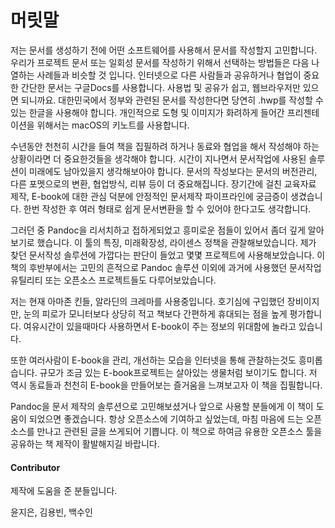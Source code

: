 
# 머릿말
저는 문서를 생성하기 전에 어떤 소프트웨어를 사용해서 문서를 작성할지 고민합니다.
우리가 프로젝트 문서 또는 일회성 문서를 작성하기 위해서 선택하는 방법들은 다음 나열하는 사례들과 비슷할 것 입니다.
인터넷으로 다른 사람들과 공유하거나 협업이 중요한 간단한 문서는 구글Docs를 사용합니다.
사용법 및 공유가 쉽고, 웹브라우저만 있으면 되니까요.
대한민국에서 정부와 관련된 문서를 작성한다면 당연히 .hwp를 작성할 수 있는 한글을 사용해야 합니다.
개인적으로 도형 및 이미지가 화려하게 들어간 프리젠테이션을 위해서는 macOS의 키노트를 사용합니다.

수년동안 천천히 시간을 들여 책을 집필하려 하거나
동료와 협업을 해서 작성해야 하는 상황이라면 더 중요한것들을 생각해야 합니다.
시간이 지나면서 문서작업에 사용된 솔루션이 미래에도 남아있을지 생각해보아야 합니다.
문서의 작성보다는 문서의 버전관리, 다른 포멧으로의 변환, 협업방식, 리뷰 등이 더 중요해집니다.
장기간에 걸친 교육자료 제작, E-book에 대한 관심 덕분에
안정적인 문서제작 파이프라인에 궁금증이 생겼습니다.
한번 작성한 후 여러 형태로 쉽게 문서변환을 할 수 있어야 한다고도 생각합니다.

그러던 중 Pandoc을 리서치하고 접하게되었고 흥미로운 점들이 있어서 좀더 깊게 알아보기로 했습니다.
이 툴의 특징, 미래확장성, 라이센스 정책을 관찰해보았습니다.
제가 찾던 문서작성 솔루션에 가깝다는 판단이 들었고 몇몇 프로젝트에 사용해보았습니다.
이 책의 후반부에서는 고민의 흔적으로 Pandoc 솔루션 이외에 과거에 사용했던
문서작업 유틸리티 또는 오픈소스 프로젝트들도 다루어보았습니다.

저는 현재 아마존 킨들, 알라딘의 크레마를 사용중입니다.
호기심에 구입했던 장비이지만, 눈의 피로가 모니터보다 상당히 적고
책보다 간편하게 휴대되는 점을 높게 평가합니다.
여유시간이 있을때마다 사용하면서 E-book이 주는 정보의 위대함에 놀라고 있습니다.

또한 여러사람이 E-book을 관리, 개선하는 모습을 인터넷을 통해 관찰하는것도 흥미롭습니다.
규모가 조금 있는 E-book프로젝트는 살아있는 생물처럼 보이기도 합니다.
저 역시 동료들과 천천히 E-book을 만들어보는 즐거움을 느껴보고자 이 책을 집필합니다.

Pandoc을 문서 제작의 솔루션으로 고민해보셨거나
앞으로 사용할 분들에게 이 책이 도움이 되었으면 좋겠습니다.
항상 오픈소스에 기여하고 싶었는데, 마침 마음에 드는 오픈소스를 만나고 관련된 글을 쓰게되어 기쁩니다.
이 책으로 하여금 유용한 오픈소스 툴을 공유하는 책 제작이 활발해지길 바랍니다.

#### Contributor
제작에 도움을 준 분들입니다.

윤지은, 김용빈, 백수인
